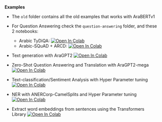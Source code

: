 **Examples**

- The `old` folder contains all the old examples that works with AraBERTv1

- For Question Answering check the `question-answering` folder, and these 2 notebooks:
    - Arabic TyDiQA: [![Open In Colab][COLAB]](https://colab.research.google.com/drive/1hik0L_Dxg6WwJFcDPP1v74motSkst4gE?usp=sharing)
    - Arabic-SQuAD + ARCD: [![Open In Colab][COLAB]](https://colab.research.google.com/drive/1eIoVxKZP9KWLumkHHrfmU8Vtb-BLWiVD?usp=sharing)

- Text generation with AraGPT2 [![Open In Colab][COLAB]](https://colab.research.google.com/drive/1T5xKRAtKeuUmmokyThvkK8pulHw02CoK?usp=sharing)

- Zero-Shot Question Answering and Translation with AraGPT2-mega [![Open In Colab][COLAB]](https://colab.research.google.com/drive/1NBghhl2laYZ9jHPKYWTLLUM8R1LePdU6?usp=sharing)

- Text-classification/Sentiment Analysis with Hyper Parameter tuning [![Open In Colab][COLAB]](https://colab.research.google.com/drive/1P9iQHtUH5KUbTVtp8B4-AopZzEEPE0lw?usp=sharing)

- NER with ANERCorp-CamelSplits and Hyper Parameter tuning [![Open In Colab][COLAB]](https://colab.research.google.com/drive/128wX6r_Nz-2LZ_lROeWjWS_yTi96KR7J?usp=sharing)


- Extract word embeddings from sentences using the Transformers Library [![Open In Colab][COLAB]](https://colab.research.google.com/drive/1Xk8IGcwGTr-YNlB6lhl8jYdIU_M7Mcjx?usp=sharing)


[COLAB]: https://colab.research.google.com/assets/colab-badge.svg